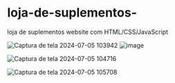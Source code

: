 # loja-de-suplementos-
loja de suplementos website com HTML/CSS/JavaScript


![Captura de tela 2024-07-05 103942](https://github.com/derbassomar/loja-de-suplementos-/assets/148890555/a49207f4-4627-4e72-98d1-acd23a265f68)
![image](https://github.com/derbassomar/loja-de-suplementos-/assets/148890555/d6f97f4b-a5a4-4084-b9a2-90edcf635d17)

![Captura de tela 2024-07-05 104716](https://github.com/derbassomar/loja-de-suplementos-/assets/148890555/d2476d22-b81e-4322-9624-6e3b4b178d51)

![Captura de tela 2024-07-05 105708](https://github.com/derbassomar/loja-de-suplementos-/assets/148890555/740a7148-c558-437b-ab7d-e18ef4df3609)
